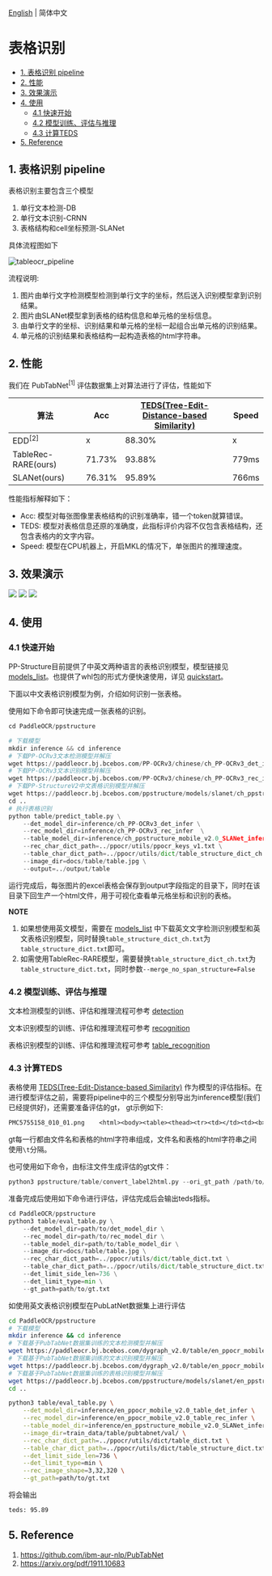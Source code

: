[English](README.md) | 简体中文

# 表格识别

- [1. 表格识别 pipeline](#1-表格识别-pipeline)
- [2. 性能](#2-性能)
- [3. 效果演示](#3-效果演示)
- [4. 使用](#4-使用)
  - [4.1 快速开始](#41-快速开始)
  - [4.2 模型训练、评估与推理](#42-模型训练评估与推理)
  - [4.3 计算TEDS](#43-计算teds)
- [5. Reference](#5-reference)


## 1. 表格识别 pipeline

表格识别主要包含三个模型
1. 单行文本检测-DB
2. 单行文本识别-CRNN
3. 表格结构和cell坐标预测-SLANet

具体流程图如下

![tableocr_pipeline](../docs/table/tableocr_pipeline.jpg)

流程说明:

1. 图片由单行文字检测模型检测到单行文字的坐标，然后送入识别模型拿到识别结果。
2. 图片由SLANet模型拿到表格的结构信息和单元格的坐标信息。
3. 由单行文字的坐标、识别结果和单元格的坐标一起组合出单元格的识别结果。
4. 单元格的识别结果和表格结构一起构造表格的html字符串。


## 2. 性能

我们在 PubTabNet<sup>[1]</sup> 评估数据集上对算法进行了评估，性能如下


|算法|Acc|[TEDS(Tree-Edit-Distance-based Similarity)](https://github.com/ibm-aur-nlp/PubTabNet/tree/master/src)|Speed|
| --- | --- | --- | ---|
| EDD<sup>[2]</sup> |x| 88.30% |x|
| TableRec-RARE(ours) | 71.73%| 93.88% |779ms|
| SLANet(ours) |76.31%|	95.89%|766ms|

性能指标解释如下：
- Acc: 模型对每张图像里表格结构的识别准确率，错一个token就算错误。
- TEDS: 模型对表格信息还原的准确度，此指标评价内容不仅包含表格结构，还包含表格内的文字内容。
- Speed: 模型在CPU机器上，开启MKL的情况下，单张图片的推理速度。

## 3. 效果演示

![](../docs/imgs/table_ch_result1.jpg)
![](../docs/imgs/table_ch_result2.jpg)
![](../docs/imgs/table_ch_result3.jpg)

## 4. 使用

### 4.1 快速开始

PP-Structure目前提供了中英文两种语言的表格识别模型，模型链接见 [models_list](../docs/models_list.md)。也提供了whl包的形式方便快速使用，详见 [quickstart](../docs/quickstart.md)。

下面以中文表格识别模型为例，介绍如何识别一张表格。

使用如下命令即可快速完成一张表格的识别。
```python
cd PaddleOCR/ppstructure

# 下载模型
mkdir inference && cd inference
# 下载PP-OCRv3文本检测模型并解压
wget https://paddleocr.bj.bcebos.com/PP-OCRv3/chinese/ch_PP-OCRv3_det_infer.tar && tar xf ch_PP-OCRv3_det_infer.tar
# 下载PP-OCRv3文本识别模型并解压
wget https://paddleocr.bj.bcebos.com/PP-OCRv3/chinese/ch_PP-OCRv3_rec_infer.tar && tar xf ch_PP-OCRv3_rec_infer.tar
# 下载PP-StructureV2中文表格识别模型并解压
wget https://paddleocr.bj.bcebos.com/ppstructure/models/slanet/ch_ppstructure_mobile_v2.0_SLANet_infer.tar && tar xf ch_ppstructure_mobile_v2.0_SLANet_infer.tar
cd ..
# 执行表格识别
python table/predict_table.py \
    --det_model_dir=inference/ch_PP-OCRv3_det_infer \
    --rec_model_dir=inference/ch_PP-OCRv3_rec_infer  \
    --table_model_dir=inference/ch_ppstructure_mobile_v2.0_SLANet_infer \
    --rec_char_dict_path=../ppocr/utils/ppocr_keys_v1.txt \
    --table_char_dict_path=../ppocr/utils/dict/table_structure_dict_ch.txt \
    --image_dir=docs/table/table.jpg \
    --output=../output/table
```
运行完成后，每张图片的excel表格会保存到output字段指定的目录下，同时在该目录下回生产一个html文件，用于可视化查看单元格坐标和识别的表格。

**NOTE**
1. 如果想使用英文模型，需要在 [models_list](../docs/models_list.md) 中下载英文文字检测识别模型和英文表格识别模型，同时替换`table_structure_dict_ch.txt`为`table_structure_dict.txt`即可。
2. 如需使用TableRec-RARE模型，需要替换`table_structure_dict_ch.txt`为`table_structure_dict.txt`，同时参数`--merge_no_span_structure=False`

### 4.2 模型训练、评估与推理

文本检测模型的训练、评估和推理流程可参考 [detection](../../doc/doc_ch/detection.md)

文本识别模型的训练、评估和推理流程可参考 [recognition](../../doc/doc_ch/recognition.md)

表格识别模型的训练、评估和推理流程可参考 [table_recognition](../../doc/doc_ch/table_recognition.md)

### 4.3 计算TEDS

表格使用 [TEDS(Tree-Edit-Distance-based Similarity)](https://github.com/ibm-aur-nlp/PubTabNet/tree/master/src) 作为模型的评估指标。在进行模型评估之前，需要将pipeline中的三个模型分别导出为inference模型(我们已经提供好)，还需要准备评估的gt， gt示例如下:
```txt
PMC5755158_010_01.png    <html><body><table><thead><tr><td></td><td><b>Weaning</b></td><td><b>Week 15</b></td><td><b>Off-test</b></td></tr></thead><tbody><tr><td>Weaning</td><td>–</td><td>–</td><td>–</td></tr><tr><td>Week 15</td><td>–</td><td>0.17 ± 0.08</td><td>0.16 ± 0.03</td></tr><tr><td>Off-test</td><td>–</td><td>0.80 ± 0.24</td><td>0.19 ± 0.09</td></tr></tbody></table></body></html>
```
gt每一行都由文件名和表格的html字符串组成，文件名和表格的html字符串之间使用`\t`分隔。

也可使用如下命令，由标注文件生成评估的gt文件：
```python
python3 ppstructure/table/convert_label2html.py --ori_gt_path /path/to/your_label_file --save_path /path/to/save_file
```

准备完成后使用如下命令进行评估，评估完成后会输出teds指标。
```python
cd PaddleOCR/ppstructure
python3 table/eval_table.py \
    --det_model_dir=path/to/det_model_dir \
    --rec_model_dir=path/to/rec_model_dir \
    --table_model_dir=path/to/table_model_dir \
    --image_dir=docs/table/table.jpg \
    --rec_char_dict_path=../ppocr/utils/dict/table_dict.txt \
    --table_char_dict_path=../ppocr/utils/dict/table_structure_dict.txt \
    --det_limit_side_len=736 \
    --det_limit_type=min \
    --gt_path=path/to/gt.txt
```

如使用英文表格识别模型在PubLatNet数据集上进行评估

```bash
cd PaddleOCR/ppstructure
# 下载模型
mkdir inference && cd inference
# 下载基于PubTabNet数据集训练的文本检测模型并解压
wget https://paddleocr.bj.bcebos.com/dygraph_v2.0/table/en_ppocr_mobile_v2.0_table_det_infer.tar && tar xf en_ppocr_mobile_v2.0_table_det_infer.tar
# 下载基于PubTabNet数据集训练的文本识别模型并解压
wget https://paddleocr.bj.bcebos.com/dygraph_v2.0/table/en_ppocr_mobile_v2.0_table_rec_infer.tar && tar xf en_ppocr_mobile_v2.0_table_rec_infer.tar
# 下载基于PubTabNet数据集训练的表格识别模型并解压
wget https://paddleocr.bj.bcebos.com/ppstructure/models/slanet/en_ppstructure_mobile_v2.0_SLANet_infer.tar && tar xf en_ppstructure_mobile_v2.0_SLANet_infer.tar
cd ..

python3 table/eval_table.py \
    --det_model_dir=inference/en_ppocr_mobile_v2.0_table_det_infer \
    --rec_model_dir=inference/en_ppocr_mobile_v2.0_table_rec_infer \
    --table_model_dir=inference/en_ppstructure_mobile_v2.0_SLANet_infer \
    --image_dir=train_data/table/pubtabnet/val/ \
    --rec_char_dict_path=../ppocr/utils/dict/table_dict.txt \
    --table_char_dict_path=../ppocr/utils/dict/table_structure_dict.txt \
    --det_limit_side_len=736 \
    --det_limit_type=min \
    --rec_image_shape=3,32,320 \
    --gt_path=path/to/gt.txt
```

将会输出
```bash
teds: 95.89
```

## 5. Reference
1. https://github.com/ibm-aur-nlp/PubTabNet
2. https://arxiv.org/pdf/1911.10683
